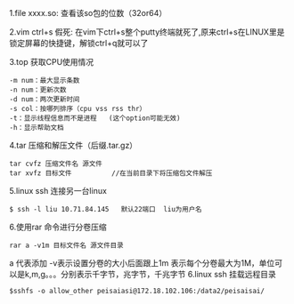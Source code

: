 1.file  xxxx.so: 查看该so包的位数（32or64）

2.vim ctrl+s 假死: 在vim下ctrl+s整个putty终端就死了,原来ctrl+s在LINUX里是锁定屏幕的快捷键，解锁ctrl+q就可以了

3.top  获取CPU使用情况
```
-m num：最大显示条数
-n num：更新次数
-d num：两次更新时间
-s col：按哪列排序（cpu vss rss thr）
-t：显示线程信息而不是进程   (这个option可能无效)
-h：显示帮助文档
```

4.tar  压缩和解压文件（后缀.tar.gz）
```
tar cvfz 压缩文件名 源文件
tar xvfz 目标文件          //在当前目录下将压缩包文件解压
```

5.linux ssh 连接另一台linux
```
$ ssh -l liu 10.71.84.145   默认22端口  liu为用户名
```

6.使用rar 命令进行分卷压缩
```
rar a -v1m 目标文件名 源文件目录
```
a 代表添加  -v表示设置分卷的大小后面跟上1m 表示每个分卷最大为1M，单位可以是k,m,g。。。分别表示千字节，兆字节，千兆字节
6.linux ssh 挂载远程目录
```
$sshfs -o allow_other peisaiasi@172.18.102.106:/data2/peisaisai/
```
